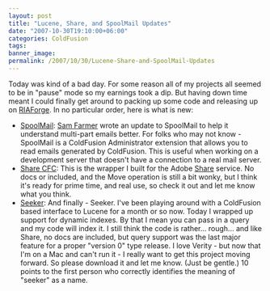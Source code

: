```yaml
---
layout: post
title: "Lucene, Share, and SpoolMail Updates"
date: "2007-10-30T19:10:00+06:00"
categories: ColdFusion 
tags: 
banner_image: 
permalink: /2007/10/30/Lucene-Share-and-SpoolMail-Updates
---
```


Today was kind of a bad day. For some reason all of my projects all seemed to be in "pause" mode so my earnings took a dip. But having down time meant I could finally get around to packing up some code and releasing up on <a href="http://www.riaforge.org">RIAForge</a>. In no particular order, here is what is new:

<ul>
<li><a href="http://spoolmail.riaforge.org">SpoolMail</a>: <a href="http://samfarmer.instantspot.com/blog/">Sam Farmer</a> wrote an update to SpoolMail to help it understand multi-part emails better. For folks who may not know - SpoolMail is a ColdFusion Administrator extension that allows you to read emails generated by ColdFusion. This is useful when working on a development server that doesn't have a connection to a real mail server.
<li><a href="http://sharecfc.riaforge.org">Share CFC</a>: This is the wrapper I built for the Adobe <a href="http://share.adobe.com">Share</a> service. No docs or included, and the Move operation is still a bit wonky, but I think it's ready for prime time, and real use, so check it out and let me know what you think.
<li><a href="http://seeker.riaforge.org">Seeker</a>: And finally - Seeker. I've been playing around with a ColdFusion based interface to Lucene for a month or so now. Today I wrapped up support for dynamic indexes. By that I mean you can pass in a query and my code will index it. I still think the code is rather... rough... and like Share, no docs are included, but query support was the last major feature for a proper "version 0" type release. I love Verity - but now that I'm on a Mac and can't run it - I really want to get this project moving forward. So please download it and let me know. (Just be gentle.) 10 points to the first person who correctly identifies the meaning of "seeker" as a name.
</ul>